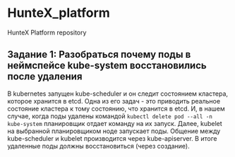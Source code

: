# HunteX_platform
HunteX Platform repository

## Задание 1: Разобраться почему поды в неймспейсе kube-system восстановились после удаления
В kubernetes запущен kube-scheduler и он следит состоянием кластера, которое хранится в etcd.
Одна из его задач - это приводить реальное состояние кластера к тому состоянию, что хранится в etcd.
И, в нашем случае, когда поды удалены командой `kubectl delete pod --all -n kube-system` планировщик отдает команду на их запуск.
Далее, kubelet на выбранной планировщиком ноде запускает поды.
Общение между kube-scheduler и kubelet производится через kube-apiserver.
В итоге удаленные поды должны восстановиться (через создание).
